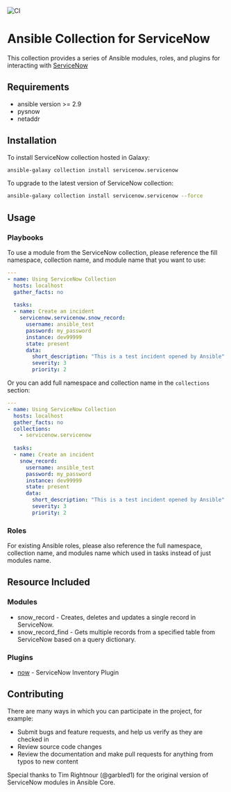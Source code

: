 ![CI](https://github.com/ServiceNowITOM/servicenow-ansible/workflows/CI/badge.svg)

# Ansible Collection for ServiceNow
This collection provides a series of Ansible modules, roles, and plugins for interacting with [ServiceNow](https://servicenow.com)

## Requirements
 - ansible version >= 2.9
 - pysnow
 - netaddr

## Installation

To install ServiceNow collection hosted in Galaxy:

```bash
ansible-galaxy collection install servicenow.servicenow
```

To upgrade to the latest version of ServiceNow collection:

```bash
ansible-galaxy collection install servicenow.servicenow --force
```
## Usage

### Playbooks

To use a module from the ServiceNow collection, please reference the fill namespace, collection name, and module name that you want to use:

```yaml
---
- name: Using ServiceNow Collection
  hosts: localhost
  gather_facts: no
  
  tasks:
  - name: Create an incident
    servicenow.servicenow.snow_record:
      username: ansible_test
      password: my_password
      instance: dev99999
      state: present
      data:
        short_description: "This is a test incident opened by Ansible"
        severity: 3
        priority: 2
```

Or you can add full namespace and collection name in the `collections` section:

```yaml
---
- name: Using ServiceNow Collection
  hosts: localhost
  gather_facts: no
  collections:
    - servicenow.servicenow
  
  tasks:
  - name: Create an incident
    snow_record:
      username: ansible_test
      password: my_password
      instance: dev99999
      state: present
      data:
        short_description: "This is a test incident opened by Ansible"
        severity: 3
        priority: 2
```

### Roles

For existing Ansible roles, please also reference the full namespace, collection name, and modules name which used in tasks instead of just modules name.

## Resource Included

### Modules
- snow_record - Creates, deletes and updates a single record in ServiceNow.
- snow_record_find - Gets multiple records from a specified table from ServiceNow based on a query dictionary.

### Plugins
-  [now](docs/inventory.md) - ServiceNow Inventory Plugin

## Contributing

There are many ways in which you can participate in the project, for example:

- Submit bugs and feature requests, and help us verify as they are checked in
- Review source code changes
- Review the documentation and make pull requests for anything from typos to new content

Special thanks to Tim Rightnour (@garbled1) for the original version of ServiceNow modules in Ansible Core.
